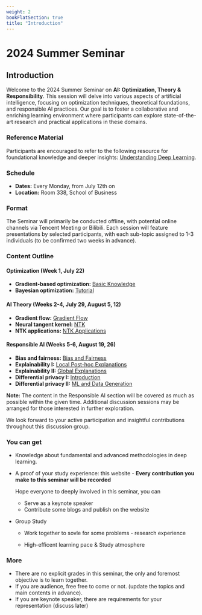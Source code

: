 ```yaml
---
weight: 2
bookFlatSection: true
title: "Introduction"
---
```


# 2024 Summer Seminar

## Introduction
Welcome to the 2024 Summer Seminar on **AI: Optimization, Theory & Responsibility**. This session will delve into various aspects of artificial intelligence, focusing on optimization techniques, theoretical foundations, and responsible AI practices. Our goal is to foster a collaborative and enriching learning environment where participants can explore state-of-the-art research and practical applications in these domains.

### Reference Material
Participants are encouraged to refer to the following resource for foundational knowledge and deeper insights: [Understanding Deep Learning](https://udlbook.github.io/udlbook/).

### Schedule
- **Dates:** Every Monday, from July 12th on
- **Location:** Room 338, School of Business


### Format
The Seminar will primarily be conducted offline, with potential online channels via Tencent Meeting or Bilibili. Each session will feature presentations by selected participants, with each sub-topic assigned to 1-3 individuals (to be confirmed two weeks in advance).


### Content Outline

#### Optimization (Week 1, July 22)
- **Gradient-based optimization:** [Basic Knowledge](https://drive.google.com/file/d/1IoOSfJ0ku89aVyM9qygPl4MVnAhMEbAZ/view)
- **Bayesian optimization:** [Tutorial](https://www.borealisai.com/research-blogs/tutorial-8-bayesian-optimization/)

#### AI Theory (Weeks 2-4, July 29, August 5, 12)
- **Gradient flow:** [Gradient Flow](https://www.borealisai.com/research-blogs/gradient-flow/) 
- **Neural tangent kernel:** [NTK](https://www.borealisai.com/research-blogs/the-neural-tangent-kernel/) 
- **NTK applications:** [NTK Applications](https://www.borealisai.com/research-blogs/neural-tangent-kernel-applications/)

#### Responsible AI (Weeks 5-6, August 19, 26)
- **Bias and fairness:** [Bias and Fairness](https://www.borealisai.com/research-blogs/tutorial1-bias-and-fairness-ai/)
- **Explainability I:** [Local Post-hoc Explanations](https://www.borealisai.com/research-blogs/explainability-i-local-post-hoc-explanations/)
- **Explainability II:** [Global Explanations](https://www.borealisai.com/research-blogs/explainability-ii-global-explanations-proxy-models-and-interpretable-models/)
- **Differential privacy I:** [Introduction](https://www.borealisai.com/research-blogs/tutorial-12-differential-privacy-i-introduction/)
- **Differential privacy II:** [ML and Data Generation](https://www.borealisai.com/research-blogs/tutorial-13-differential-privacy-ii-machine-learning-and-data-generation/)

**Note:** The content in the Responsible AI section will be covered as much as possible within the given time. Additional discussion sessions may be arranged for those interested in further exploration.

We look forward to your active participation and insightful contributions throughout this discussion group.



### You can get

* Knowledge about fundamental and advanced methodologies in deep learning.

* A proof of your study experience: this website - **Every contribution you make to this seminar will be recorded**

  Hope everyone to deeply involved in this seminar, you can

  * Serve as a keynote speaker
  * Contribute some blogs and publish on the website

* Group Study

  * Work together to sovle for some problems - research experience

  * High-efficent learning pace & Study atmosphere

### More

* There are no explicit grades in this seminar, the only and foremost objective is to learn together.
* If you are audience, free free to come or not. (update the topics and main contents in advance).
* If you are keynote speaker, there are requirements for your representation (discuss later)
